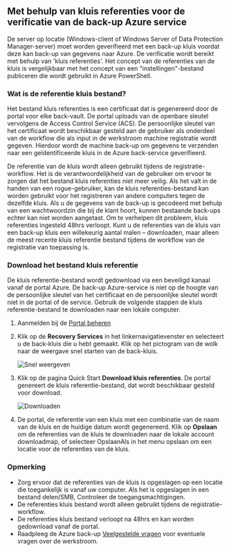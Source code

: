 ## <a name="using-vault-credentials-to-authenticate-with-the-azure-backup-service"></a>Met behulp van kluis referenties voor de verificatie van de back-up Azure service

De server op locatie (Windows-client of Windows Server of Data Protection Manager-server) moet worden geverifieerd met een back-up kluis voordat deze kan back-up van gegevens naar Azure. De verificatie wordt bereikt met behulp van 'kluis referenties'. Het concept van de referenties van de kluis is vergelijkbaar met het concept van een "instellingen"-bestand publiceren die wordt gebruikt in Azure PowerShell.

### <a name="what-is-the-vault-credential-file"></a>Wat is de referentie kluis bestand?

Het bestand kluis referenties is een certificaat dat is gegenereerd door de portal voor elke back-vault. De portal uploads van de openbare sleutel vervolgens de Access Control Service (ACS). De persoonlijke sleutel van het certificaat wordt beschikbaar gesteld aan de gebruiker als onderdeel van de workflow die als input in de werkstroom machine registratie wordt gegeven. Hierdoor wordt de machine back-up om gegevens te verzenden naar een geïdentificeerde kluis in de Azure back-service geverifieerd.

De referentie van de kluis wordt alleen gebruikt tijdens de registratie-workflow. Het is de verantwoordelijkheid van de gebruiker om ervoor te zorgen dat het bestand kluis referenties niet meer veilig. Als het valt in de handen van een rogue-gebruiker, kan de kluis referenties-bestand kan worden gebruikt voor het registreren van andere computers tegen de dezelfde kluis. Als u de gegevens van de back-up is gecodeerd met behulp van een wachtwoordzin die bij de klant hoort, kunnen bestaande back-ups echter kan niet worden aangetast. Om te verhelpen dit probleem, kluis referenties ingesteld 48hrs verloopt. Kunt u de referenties van de kluis van een back-up kluis een willekeurig aantal malen – downloaden, maar alleen de meest recente kluis referentie bestand tijdens de workflow van de registratie van toepassing is.

### <a name="download-the-vault-credential-file"></a>Download het bestand kluis referentie

De kluis referentie-bestand wordt gedownload via een beveiligd kanaal vanaf de portal Azure. De back-up Azure-service is niet op de hoogte van de persoonlijke sleutel van het certificaat en de persoonlijke sleutel wordt niet in de portal of de service. Gebruik de volgende stappen de kluis referentie-bestand te downloaden naar een lokale computer.

1.  Aanmelden bij de [Portal beheren](https://manage.windowsazure.com/)
2.  Klik op de **Recovery Services** in het linkernavigatievenster en selecteert u de back-kluis die u hebt gemaakt. Klik op het pictogram van de wolk naar de weergave snel starten van de back-kluis.

    ![Snel weergeven](./media/backup-download-credentials/quickview.png)

3.  Klik op de pagina Quick Start **Download kluis referenties**. De portal genereert de kluis referentie-bestand, dat wordt beschikbaar gesteld voor download.

    ![Downloaden](./media/backup-download-credentials/downloadvc.png)

4.  De portal, de referentie van een kluis met een combinatie van de naam van de kluis en de huidige datum wordt gegenereerd. Klik op **Opslaan** om de referenties van de kluis te downloaden naar de lokale account downloadmap, of selecteer OpslaanAls in het menu opslaan om een locatie voor de referenties van de kluis.

### <a name="note"></a>Opmerking
- Zorg ervoor dat de referenties van de kluis is opgeslagen op een locatie die toegankelijk is vanaf uw computer. Als het is opgeslagen in een bestand delen/SMB, Controleer de toegangsmachtigingen.
- De referenties kluis bestand wordt alleen gebruikt tijdens de registratie-workflow.
- De referenties kluis bestand verloopt na 48hrs en kan worden gedownload vanaf de portal.
- Raadpleeg de Azure back-up [Veelgestelde vragen](../articles/backup/backup-azure-backup-faq.md) voor eventuele vragen over de werkstroom.
